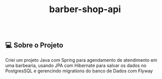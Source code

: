 <!--START_SECTION:header-->
<div align="center">
  <p align="center">
    <h1>barber-shop-api</h1>
  </p>
</div>

<br/>
<br/>

## 💻 Sobre o Projeto

Criei um projeto Java com Spring para agendamento de atendimento em uma barbearia, usando JPA com Hibernate para salvar os dados no PostgresSQL e gerencindo migrations do banco de Dados com Flyway
